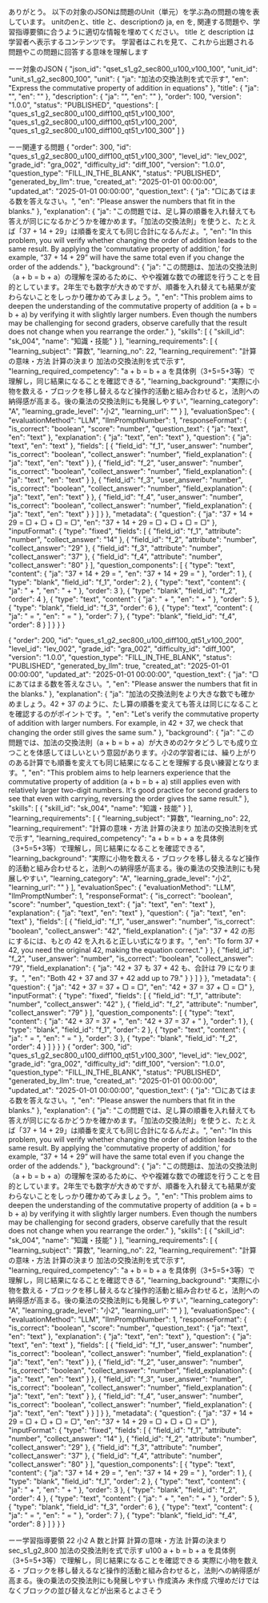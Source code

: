 ありがとう。
以下の対象のJSONは問題のUnit（単元）を学ぶ為の問題の塊を表しています。
unitのenと、title と、descriptionの ja, en を,
関連する問題や、学習指導要領に合うように適切な情報を埋めてください。
title と description は学習者へ表示するコンテンツです。
学習者はこれを見て、これから出題される問題やこの問題に回答する意味を理解します


ーー対象のJSON
{
"json_id": "qset_s1_g2_sec800_u100_v100_100",
"unit_id": "unit_s1_g2_sec800_100",
"unit": {
"ja": "加法の交換法則を式で示す",
"en": "Express the commutative property of addition in equations"
},
"title": {
"ja": "",
"en": ""
},
"description": {
"ja": "",
"en": ""
},
"order": 100,
"version": "1.0.0",
"status": "PUBLISHED",
"questions": [
"ques_s1_g2_sec800_u100_diff100_qt51_v100_100",
"ques_s1_g2_sec800_u100_diff100_qt51_v100_200",
"ques_s1_g2_sec800_u100_diff100_qt51_v100_300"
]
}





ーー関連する問題
{
"order": 300,
"id": "ques_s1_g2_sec800_u100_diff100_qt51_v100_300",
"level_id": "lev_002",
"grade_id": "gra_002",
"difficulty_id": "diff_100",
"version": "1.0.0",
"question_type": "FILL_IN_THE_BLANK",
"status": "PUBLISHED",
"generated_by_llm": true,
"created_at": "2025-01-01 00:00:00",
"updated_at": "2025-01-01 00:00:00",
"question_text": {
"ja": "▢にあてはまる数を答えなさい。",
"en": "Please answer the numbers that fit in the blanks."
},
"explanation": {
"ja": "この問題では、足し算の順番を入れ替えても答えが同じになるかどうかを確かめます。「加法の交換法則」を使うと、たとえば「37 + 14 + 29」は順番を変えても同じ合計になるんだよ。",
"en": "In this problem, you will verify whether changing the order of addition leads to the same result. By applying the 'commutative property of addition,' for example, “37 + 14 + 29” will have the same total even if you change the order of the addends."
},
"background": {
"ja": "この問題は、加法の交換法則（a + b = b + a）の理解を深めるために、やや複雑な数での確認を行うことを目的としています。2年生でも数字が大きめですが、順番を入れ替えても結果が変わらないことをしっかり確かめてみましょう。",
"en": "This problem aims to deepen the understanding of the commutative property of addition (a + b = b + a) by verifying it with slightly larger numbers. Even though the numbers may be challenging for second graders, observe carefully that the result does not change when you rearrange the order."
},
"skills": [
{
"skill_id": "sk_004",
"name": "知識・技能"
}
],
"learning_requirements": [
{
"learning_subject": "算数",
"learning_no": 22,
"learning_requirement": "計算の意味・方法 計算の決まり 加法の交換法則を式で示す",
"learning_required_competency": "a + b = b + a を具体例（3+5=5+3等）で理解し，同じ結果になることを確認できる",
"learning_background": "実際に小物を数える・ブロックを移し替えるなど操作的活動と組み合わせると，法則への納得感が高まる。後の乗法の交換法則にも発展しやすい",
"learning_category": "A",
"learning_grade_level": "小2",
"learning_url": ""
}
],
"evaluationSpec": {
"evaluationMethod": "LLM",
"llmPromptNumber": 1,
"responseFormat": {
"is_correct": "boolean",
"score": "number",
"question_text": {
"ja": "text",
"en": "text"
},
"explanation": {
"ja": "text",
"en": "text"
},
"question": {
"ja": "text",
"en": "text"
},
"fields": [
{
"field_id": "f_1",
"user_answer": "number",
"is_correct": "boolean",
"collect_answer": "number",
"field_explanation": {
"ja": "text",
"en": "text"
}
},
{
"field_id": "f_2",
"user_answer": "number",
"is_correct": "boolean",
"collect_answer": "number",
"field_explanation": {
"ja": "text",
"en": "text"
}
},
{
"field_id": "f_3",
"user_answer": "number",
"is_correct": "boolean",
"collect_answer": "number",
"field_explanation": {
"ja": "text",
"en": "text"
}
},
{
"field_id": "f_4",
"user_answer": "number",
"is_correct": "boolean",
"collect_answer": "number",
"field_explanation": {
"ja": "text",
"en": "text"
}
}
]
}
},
"metadata": {
"question": {
"ja": "37 + 14 + 29 = ▢ + ▢ + ▢ = ▢",
"en": "37 + 14 + 29 = ▢ + ▢ + ▢ = ▢"
},
"inputFormat": {
"type": "fixed",
"fields": [
{
"field_id": "f_1",
"attribute": "number",
"collect_answer": "14"
},
{
"field_id": "f_2",
"attribute": "number",
"collect_answer": "29"
},
{
"field_id": "f_3",
"attribute": "number",
"collect_answer": "37"
},
{
"field_id": "f_4",
"attribute": "number",
"collect_answer": "80"
}
],
"question_components": [
{
"type": "text",
"content": {
"ja": "37 + 14 + 29 = ",
"en": "37 + 14 + 29 = "
},
"order": 1
},
{
"type": "blank",
"field_id": "f_1",
"order": 2
},
{
"type": "text",
"content": {
"ja": " + ",
"en": " + "
},
"order": 3
},
{
"type": "blank",
"field_id": "f_2",
"order": 4
},
{
"type": "text",
"content": {
"ja": " + ",
"en": " + "
},
"order": 5
},
{
"type": "blank",
"field_id": "f_3",
"order": 6
},
{
"type": "text",
"content": {
"ja": " = ",
"en": " = "
},
"order": 7
},
{
"type": "blank",
"field_id": "f_4",
"order": 8
}
]
}
}
}

{
"order": 200,
"id": "ques_s1_g2_sec800_u100_diff100_qt51_v100_200",
"level_id": "lev_002",
"grade_id": "gra_002",
"difficulty_id": "diff_100",
"version": "1.0.0",
"question_type": "FILL_IN_THE_BLANK",
"status": "PUBLISHED",
"generated_by_llm": true,
"created_at": "2025-01-01 00:00:00",
"updated_at": "2025-01-01 00:00:00",
"question_text": {
"ja": "▢にあてはまる数を答えなさい。",
"en": "Please answer the numbers that fit in the blanks."
},
"explanation": {
"ja": "加法の交換法則をより大きな数でも確かめましょう。42 + 37 のように、たし算の順番を変えても答えは同じになることを確認するのがポイントです。",
"en": "Let's verify the commutative property of addition with larger numbers. For example, in 42 + 37, we check that changing the order still gives the same sum."
},
"background": {
"ja": "この問題では、加法の交換法則（a + b = b + a）が大きめの2ケタどうしでも成り立つことを体感してほしいという意図があります。小2の学習者には、繰り上がりのある計算でも順番を変えても同じ結果になることを理解する良い練習となります。",
"en": "This problem aims to help learners experience that the commutative property of addition (a + b = b + a) still applies even with relatively larger two-digit numbers. It's good practice for second graders to see that even with carrying, reversing the order gives the same result."
},
"skills": [
{
"skill_id": "sk_004",
"name": "知識・技能"
}
],
"learning_requirements": [
{
"learning_subject": "算数",
"learning_no": 22,
"learning_requirement": "計算の意味・方法 計算の決まり 加法の交換法則を式で示す",
"learning_required_competency": "a + b = b + a を具体例（3+5=5+3等）で理解し，同じ結果になることを確認できる",
"learning_background": "実際に小物を数える・ブロックを移し替えるなど操作的活動と組み合わせると，法則への納得感が高まる。後の乗法の交換法則にも発展しやすい",
"learning_category": "A",
"learning_grade_level": "小2",
"learning_url": ""
}
],
"evaluationSpec": {
"evaluationMethod": "LLM",
"llmPromptNumber": 1,
"responseFormat": {
"is_correct": "boolean",
"score": "number",
"question_text": {
"ja": "text",
"en": "text"
},
"explanation": {
"ja": "text",
"en": "text"
},
"question": {
"ja": "text",
"en": "text"
},
"fields": [
{
"field_id": "f_1",
"user_answer": "number",
"is_correct": "boolean",
"collect_answer": "42",
"field_explanation": {
"ja": "37 + 42 の形にするには、もとの 42 を入れると正しい式になります。",
"en": "To form 37 + 42, you need the original 42, making the equation correct."
}
},
{
"field_id": "f_2",
"user_answer": "number",
"is_correct": "boolean",
"collect_answer": "79",
"field_explanation": {
"ja": "42 + 37 も 37 + 42 も、合計は 79 になります。",
"en": "Both 42 + 37 and 37 + 42 add up to 79."
}
}
]
}
},
"metadata": {
"question": {
"ja": "42 + 37 = 37 + ▢ = ▢",
"en": "42 + 37 = 37 + ▢ = ▢"
},
"inputFormat": {
"type": "fixed",
"fields": [
{
"field_id": "f_1",
"attribute": "number",
"collect_answer": "42"
},
{
"field_id": "f_2",
"attribute": "number",
"collect_answer": "79"
}
],
"question_components": [
{
"type": "text",
"content": {
"ja": "42 + 37 = 37 + ",
"en": "42 + 37 = 37 + "
},
"order": 1
},
{
"type": "blank",
"field_id": "f_1",
"order": 2
},
{
"type": "text",
"content": {
"ja": " = ",
"en": " = "
},
"order": 3
},
{
"type": "blank",
"field_id": "f_2",
"order": 4
}
]
}
}
}
{
"order": 300,
"id": "ques_s1_g2_sec800_u100_diff100_qt51_v100_300",
"level_id": "lev_002",
"grade_id": "gra_002",
"difficulty_id": "diff_100",
"version": "1.0.0",
"question_type": "FILL_IN_THE_BLANK",
"status": "PUBLISHED",
"generated_by_llm": true,
"created_at": "2025-01-01 00:00:00",
"updated_at": "2025-01-01 00:00:00",
"question_text": {
"ja": "▢にあてはまる数を答えなさい。",
"en": "Please answer the numbers that fit in the blanks."
},
"explanation": {
"ja": "この問題では、足し算の順番を入れ替えても答えが同じになるかどうかを確かめます。「加法の交換法則」を使うと、たとえば「37 + 14 + 29」は順番を変えても同じ合計になるんだよ。",
"en": "In this problem, you will verify whether changing the order of addition leads to the same result. By applying the 'commutative property of addition,' for example, “37 + 14 + 29” will have the same total even if you change the order of the addends."
},
"background": {
"ja": "この問題は、加法の交換法則（a + b = b + a）の理解を深めるために、やや複雑な数での確認を行うことを目的としています。2年生でも数字が大きめですが、順番を入れ替えても結果が変わらないことをしっかり確かめてみましょう。",
"en": "This problem aims to deepen the understanding of the commutative property of addition (a + b = b + a) by verifying it with slightly larger numbers. Even though the numbers may be challenging for second graders, observe carefully that the result does not change when you rearrange the order."
},
"skills": [
{
"skill_id": "sk_004",
"name": "知識・技能"
}
],
"learning_requirements": [
{
"learning_subject": "算数",
"learning_no": 22,
"learning_requirement": "計算の意味・方法 計算の決まり 加法の交換法則を式で示す",
"learning_required_competency": "a + b = b + a を具体例（3+5=5+3等）で理解し，同じ結果になることを確認できる",
"learning_background": "実際に小物を数える・ブロックを移し替えるなど操作的活動と組み合わせると，法則への納得感が高まる。後の乗法の交換法則にも発展しやすい",
"learning_category": "A",
"learning_grade_level": "小2",
"learning_url": ""
}
],
"evaluationSpec": {
"evaluationMethod": "LLM",
"llmPromptNumber": 1,
"responseFormat": {
"is_correct": "boolean",
"score": "number",
"question_text": {
"ja": "text",
"en": "text"
},
"explanation": {
"ja": "text",
"en": "text"
},
"question": {
"ja": "text",
"en": "text"
},
"fields": [
{
"field_id": "f_1",
"user_answer": "number",
"is_correct": "boolean",
"collect_answer": "number",
"field_explanation": {
"ja": "text",
"en": "text"
}
},
{
"field_id": "f_2",
"user_answer": "number",
"is_correct": "boolean",
"collect_answer": "number",
"field_explanation": {
"ja": "text",
"en": "text"
}
},
{
"field_id": "f_3",
"user_answer": "number",
"is_correct": "boolean",
"collect_answer": "number",
"field_explanation": {
"ja": "text",
"en": "text"
}
},
{
"field_id": "f_4",
"user_answer": "number",
"is_correct": "boolean",
"collect_answer": "number",
"field_explanation": {
"ja": "text",
"en": "text"
}
}
]
}
},
"metadata": {
"question": {
"ja": "37 + 14 + 29 = ▢ + ▢ + ▢ = ▢",
"en": "37 + 14 + 29 = ▢ + ▢ + ▢ = ▢"
},
"inputFormat": {
"type": "fixed",
"fields": [
{
"field_id": "f_1",
"attribute": "number",
"collect_answer": "14"
},
{
"field_id": "f_2",
"attribute": "number",
"collect_answer": "29"
},
{
"field_id": "f_3",
"attribute": "number",
"collect_answer": "37"
},
{
"field_id": "f_4",
"attribute": "number",
"collect_answer": "80"
}
],
"question_components": [
{
"type": "text",
"content": {
"ja": "37 + 14 + 29 = ",
"en": "37 + 14 + 29 = "
},
"order": 1
},
{
"type": "blank",
"field_id": "f_1",
"order": 2
},
{
"type": "text",
"content": {
"ja": " + ",
"en": " + "
},
"order": 3
},
{
"type": "blank",
"field_id": "f_2",
"order": 4
},
{
"type": "text",
"content": {
"ja": " + ",
"en": " + "
},
"order": 5
},
{
"type": "blank",
"field_id": "f_3",
"order": 6
},
{
"type": "text",
"content": {
"ja": " = ",
"en": " = "
},
"order": 7
},
{
"type": "blank",
"field_id": "f_4",
"order": 8
}
]
}
}
}


ーー学習指導要領
22	小2	A 数と計算	計算の意味・方法	計算の決まり	sec_s1_g2_800	加法の交換法則を式で示す        	u100	a + b = b + a を具体例（3+5=5+3等）で理解し，同じ結果になることを確認できる	実際に小物を数える・ブロックを移し替えるなど操作的活動と組み合わせると，法則への納得感が高まる。後の乗法の交換法則にも発展しやすい			作成済み	未作成					穴埋めだけではなくブロックの並び替えなどが出来るとよさそう																		
